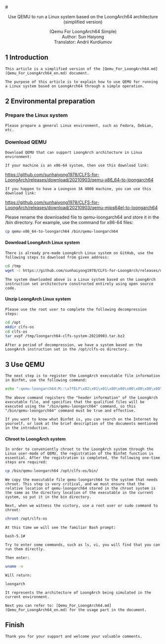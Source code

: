 ﻿﻿# <center>Use QEMU to run a Linux system based on the LoongArch64 architecture (simplified version)</center>

<center>(Qemu For LoongArch64 Simple)</center>  

<center>Author: Sun Haiyong</center>
<center>Translator: Andrii Kurdiumov</center>

## 1 Introduction
    This article is a simplified version of the [Qemu_For_LoongArch64.md](Qemu_For_LoongArch64_en.md) document.

    The purpose of this article is to explain how to use QEMU for running a Linux system based on LoongArch64 through a simple operation.

## 2 Environmental preparation
### Prepare the Linux system
    Please prepare a general Linux environment, such as Fedora, Debian, etc.

### Download QEMU
    Download QEMU that can support LoongArch architecture in Linux environment:

    If your machine is an x86-64 system, then use this download link:

https://github.com/sunhaiyong1978/CLFS-for-LoongArch/releases/download/20210903/qemu-x86_64-to-loongarch64

    If you happen to have a Loongson 3A 4000 machine, you can use this download link:

https://github.com/sunhaiyong1978/CLFS-for-LoongArch/releases/download/20210903/qemu-mips64el-to-loongarch64

Please rename the downloaded file to qemu-loongarch64 and store it in the /bin directory. For example, use the command for x86-64 files:

```sh
cp qemu-x86_64-to-loongarch64 /bin/qemu-loongarch64
```

#### Download LoongArch Linux system
    There is already pre-made LoongArch Linux system on GitHub, use the following steps to download from given address:  

```sh
cd /tmp
wget -c https://github.com/sunhaiyong1978/CLFS-for-LoongArch/releases/download/20210903/loongarch64-clfs-system-20210903.tar.bz2
```

    The system downloaded above is a Linux system based on the LoongArch instruction set architecture constructed entirely using open source code.


#### Unzip LoongArch Linux system
    Please use the root user to complete the following decompression steps:

```sh
cd /opt
mkdir clfs-os
cd clfs-os
tar xvpf /tmp/loongarch64-clfs-system-20210903.tar.bz2
```
    After a period of decompression, we have a system based on the LoongArch instruction set in the /opt/clfs-os directory.

## 3 Use QEMU

    The next step is to register the LoongArch executable file information in Binfmt, use the following command:

```sh
echo ":qemu-loongarch64:M::\x7fELF\x02\x01\x01\x00\x00\x00\x00\x00\x00\x00\x00\x00\x02\x00\x02\x01:\xff\xff\ xff\xff\xff\xfe\xfe\x00\xff\xff\xff\xff\xff\xff\xff\xff\xfe\xff\xff\xff:/bin/qemu-loongarch64:"> /proc/sys/ fs/binfmt_misc/register
```

    The above command registers the "header information" of the LoongArch executable file, and specifies that the qualified files will be executed using the "/bin/qemu-loongarch64" command, so this "/bin/qemu-loongarch64" command must be true and effective.

    If you want to know what Binfmt is, you can search on the Internet by yourself, or look at the brief description of the documents mentioned in the introduction.

#### Chroot to LoongArch system
    In order to conveniently chroot to the LoongArch system through the Linux user-mode of QEMU, the registration of the Binfmt function is essential. After the registration is completed, the following one-time steps are required:

```sh
cp /bin/qemu-loongarch64 /opt/clfs-os/bin/
```

    We copy the executable file qemu-loongarch64 to the system that needs chroot. This step is very critical, and we must ensure that the relative location of qemu-loongarch64 stored in the chroot system is the same as the directory location of the executable in the current system, so put it in the bin directory.

    Next, when we witness the victory, use a root user or sudo command to chroot:

```sh
chroot /opt/clfs-os
```
    At this time we will see the familiar Bash prompt:

    bash-5.1#

    Try to enter some commands, such as ls, vi, you will find that you can run them directly.

    Then enter:  

```sh
uname -m
```  
    Will return: 

    loongarch

    It represents the architecture of LoongArch being simulated in the current environment.

    Next you can refer to: [Qemu_For_LoongArch64.md](Qemu_For_LoongArch64_en.md) for the usage part in the document.

## Finish

    Thank you for your support and welcome your valuable comments.
